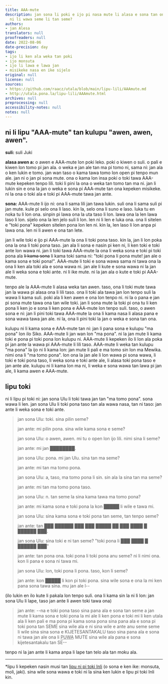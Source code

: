 ```yaml
---
title: AAA-mute
description: jan sona li poki e ijo pi nasa mute li alasa e sona tan ona. ijo nasa
  ni li wawa seme li tan seme?
authors:
- jan Alesa
translators: null
proofreaders: null
date: 2022-08-06
date-precision: day
tags:
- ijo li ken ala weka tan poki
- ijo monsuta
- ijo li lawa e lawa jan
- misikeke nasa en ike sijelo
original: null
license: null
sources:
- https://github.com/raacz/utala/blob/main/lipu-lili/AAAmute.md
- http://utala.pona.la/lipu-lili/AAAmute.html
archives: null
preprocessing: null
accessibility-notes: null
notes: null
---
```


## ni li lipu "AAA-mute" tan kulupu "awen, awen, awen".

**suli:** suli Juki

**alasa awen a:** o awen e AAA-mute lon poki leko. poki o kiwen o suli. o pali e kiwen lon tomo pi jan ala. o weka e jan ale tan ma pi tomo ni, sama ni: jan ala o ken lukin e tomo. jan wan taso o kama tawa tomo lon open pi tenpo mun ale. jan ni o jan pi sona mute. ona o kama lon insa poki o toki tawa AAA-mute kepeken tenpo lili. toki li pini la ona o weka tan tomo tan ma ni. jan li lukin sin e ona la jan o weka e sona pi AAA-mute tan ona kepeken misikeke. ni la ona o toki ala e toki pi AAA-mute tawa jan ante.

**sona:** AAA-mute li ijo ni: ona li sama lili jan tawa lukin. suli ona li sama suli pi jan mute. kule pi selo ona li laso. kin la, selo ona li suno e laso. luka tu en noka tu li lon ona. sinpin pi lawa ona la uta taso li lon. lawa ona la len lawa laso li lon. sijelo ona la len jelo suli li lon. len ni li len e luka ona. ona li sitelen e "toki pona" kepeken sitelen pona lon len ni. kin la, len laso li lon anpa pi lawa ona. len ni li awen e ona tan lete.

jan li wile toki e ijo pi AAA-mute la ona li toki pona taso. kin la, jan li lon poka ona la ona li toki pona taso. jan ala li sona e nasin pi ken ni, li ken toki e toki ante lon wawa ni. jan li toki tawa AAA-mute la ona li weka sona e toki pi toki pona ala <del>li kama sona</del> li kama toki sama ni: "toki pona li pona mute! jan ale o kama sona e toki pona!". AAA-mute li toki e sona wawa sama ni tawa ona la ona li ken ala toki ala e sona wawa ni. jan ale li kute e sona wawa ni la jan ale li weka sona e toki ante. ni li ike mute. ni la jan ala o kute e toki pi AAA-mute.

tenpo ale la AAA-mute li alasa weka tan awen. taso, ona li toki mute tawa jan la wawa pi alasa ona li lili taso. ona li toki ala tawa jan lon tenpo suli la wawa li kama suli. poki ala li ken awen e ona lon tenpo ni. ni la o pana e jan pi sona mute tawa ona tan wile toki. jan li sona mute la toki pi ona tu li ken pona li ken jo e sona li ken pona e AAA-mute lon tenpo suli. taso, o awen sona e ni: jan li pini toki tawa AAA-mute la ona li kama nasa li alasa pana e sona wawa tawa jan ale. ni la, ona li pini toki la jan o weka e sona tan ona.

kulupu ni li kama sona e AAA-mute tan ni: jan li pana sona e kulupu "ma pona" lon ilo Siko. AAA-mute li jan wan lon "ma pona". ni la jan mute li kama toki e pona pi toki pona lon kulupu ni. AAA-mute li kepeken ilo li lon ala poka pi jan ante la wawa pi AAA-mute li lili taso. AAA-mute li weka tan kulupu "ma pona" la ijo ni li kama lon: jan mute li pali e ma tomo sin lon ma Mewika. nimi ona li "ma tomo pona". lon ona la jan ale li lon wawa pi sona wawa, li toki e toki pona taso, li weka sona e toki ante ale, li alasa toki pona taso e jan ante ale. kulupu ni li kama lon ma ni, li weka e sona wawa tan lawa pi jan ale, li kama awen e AAA-mute.

## lipu toki

ni li lipu pi toki ni: jan sona Ulu li toki tawa jan tan "ma tomo pona". sona wawa li len.
jan sona Ulu li toki pona taso tan ala wawa nasa, tan ni taso: jan ante li weka sona e toki ante.

> jan sona Ulu: toki. sina pilin seme?
> 
> jan ante: mi pilin pona. sina wile kama sona e seme?
> 
> jan sona Ulu: o awen, awen. mi tu o open lon ijo lili. nimi sina li seme?
> 
> jan ante: mi jan ████████.
> 
> jan sona Ulu: pona. mi jan Ulu. sina tan ma seme?
> 
> jan ante: mi tan ma tomo pona.
> 
> jan sona Ulu: a, taso, ma tomo pona li sin. sin ala la sina tan ma seme?
> 
> jan ante: mi tan ma tomo pona taso.
> 
> jan sona Ulu: n. tan seme la sina kama tawa ma tomo pona?
> 
> jan ante: mi kama sona e toki pona la kon █████ li wile e tawa mi.
> 
> jan sona Ulu: sina kama sona e toki pona tan seme, tan tenpo seme?
> 
> jan ante: tan ███ ██████ ███ ███ █████ ██ ███ ████ █ ██████ ███.
> 
> jan sona Ulu: sina toki e ni tan seme? "toki pona li ███ ████ █ ██████ ███"
> 
> jan ante: tan pona ona. toki pona li toki pona anu seme? ni li nimi ona. kon li pana e sona ni tawa mi.
> 
> jan sona Ulu: lon, toki pona li pona. taso, kon li seme?
> 
> jan ante: kon █████ li kon pi toki pona. sina wile sona e ona la mi ken pana sona tawa sina. mu jan ale l--  

(ilo lukin en ilo kute li pakala lon tenpo suli. ona li kama sin la ni li lon: jan sona Ulu li lape, taso jan ante li awen toki tawa ona)

> jan ante: --na e toki pona taso sina pana ala e sona tan seme a jan mute li kama sona e toki pona la mi ale li ken pona e toki mi li ken utala ala li ken pali e ma pona pi kama sona pona sina pana ala e sona pi toki pona tan SEME sina wile ala e ni sina wile e ante anu seme seme li wile sina sina sona e KIJETESANTAKALU taso sina pana ala e sona ni tawa jan ale ona li <abbr title="suwi mute pilin tawa luka">PUWA</abbr> MUTE sina wile ala pana e sona kijetesantakalu tan SE--

tenpo ni la jan ante li kama anpa li lape tan telo ala tan moku ala.

***
*lipu li kepeken nasin musi tan [lipu ni pi toki Inli](https://scp-wiki.wikidot.com/) (o sona e ken ike: monsuta, moli, jaki). sina wile sona wawa e toki ni la sina ken lukin e lipu pi toki Inli kin.